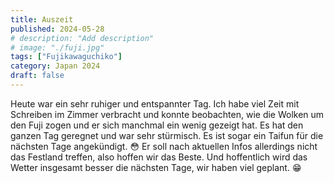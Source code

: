 ```yaml
---
title: Auszeit
published: 2024-05-28
# description: "Add description"
# image: "./fuji.jpg"
tags: ["Fujikawaguchiko"]
category: Japan 2024
draft: false
---
```


Heute war ein sehr ruhiger und entspannter Tag. Ich habe viel Zeit mit Schreiben im Zimmer verbracht und konnte beobachten, wie die Wolken um den Fuji zogen und er sich manchmal ein wenig gezeigt hat. Es hat den ganzen Tag geregnet und war sehr stürmisch. Es ist sogar ein Taifun für die nächsten Tage angekündigt. 😳 Er soll nach aktuellen Infos allerdings nicht das Festland treffen, also hoffen wir das Beste. 
Und hoffentlich wird das Wetter insgesamt besser die nächsten Tage, wir haben viel geplant. 😁 
